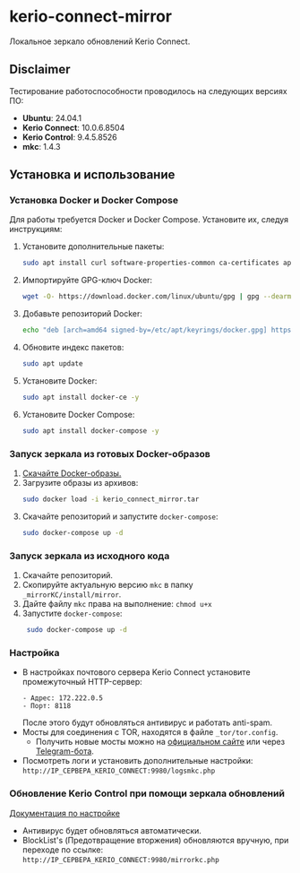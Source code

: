 # kerio-connect-mirror
Локальное зеркало обновлений Kerio Connect.

## Disclaimer
Тестирование работоспособности проводилось на следующих версиях ПО:
- **Ubuntu**: 24.04.1
- **Kerio Connect**: 10.0.6.8504
- **Kerio Control**: 9.4.5.8526
- **mkc**: 1.4.3

## Установка и использование

### Установка Docker и Docker Compose
Для работы требуется Docker и Docker Compose. Установите их, следуя инструкциям:
1. Установите дополнительные пакеты:
    ```bash
    sudo apt install curl software-properties-common ca-certificates apt-transport-https -y
    ```
2. Импортируйте GPG-ключ Docker:
    ```bash
    wget -O- https://download.docker.com/linux/ubuntu/gpg | gpg --dearmor | sudo tee /etc/apt/keyrings/docker.gpg > /dev/null
    ```
3. Добавьте репозиторий Docker:
    ```bash
    echo "deb [arch=amd64 signed-by=/etc/apt/keyrings/docker.gpg] https://download.docker.com/linux/ubuntu noble stable"| sudo tee /etc/apt/sources.list.d/docker.list > /dev/null
    ```
4. Обновите индекс пакетов:
    ```bash
    sudo apt update
    ```
5. Установите Docker:
    ```bash
    sudo apt install docker-ce -y
    ```
6. Установите Docker Compose:
    ```bash
    sudo apt install docker-compose -y
    ```

### Запуск зеркала из готовых Docker-образов
1. [Скачайте Docker-образы.](https://t.me/my_store_files_bot?start=kerio_connect_mirror)
2. Загрузите образы из архивов:
    ```bash
    sudo docker load -i kerio_connect_mirror.tar
    ```
3. Скачайте репозиторий и запустите ```docker-compose```:
    ```bash
    sudo docker-compose up -d
    ```

### Запуск зеркала из исходного кода
1. Скачайте репозиторий.
2. Скопируйте актуальную версию ```mkc``` в папку ```_mirrorKC/install/mirror```.
3. Дайте файлу ```mkc``` права на выполнение: ```chmod u+x```
4. Запустите ```docker-compose```:
   ```bash
    sudo docker-compose up -d
    ```

### Настройка
- В настройках почтового сервера Kerio Connect установите промежуточный HTTP-сервер:
  ```
  - Адрес: 172.222.0.5
  - Порт: 8118
  ```
  После этого будут обновляться антивирус и работать anti-spam.
- Мосты для соединения с TOR, находятся в файле ```_tor/tor.config```.
  - Получить новые мосты можно на [официальном сайте](https://bridges.torproject.org) или через [Telegram-бота](https://t.me/GetBridgesBot).
- Посмотреть логи и установить дополнительные настройки: ```http://IP_СЕРВЕРА_KERIO_CONNECT:9980/logsmkc.php```

### Обновление Kerio Control при помощи зеркала обновлений
[Документация по настройке](./docs/kerio_control.md)
- Антивирус будет обновляться автоматически.
- BlockList's (Предотвращение вторжения) обновляются вручную, при переходе по ссылке:
```http://IP_СЕРВЕРА_KERIO_CONNECT:9980/mirrorkc.php```